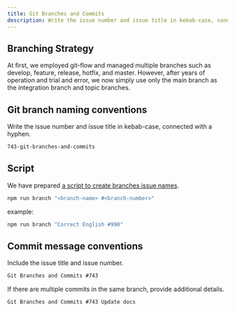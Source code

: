 ```yaml
---
title: Git Branches and Commits
description: Write the issue number and issue title in kebab-case, connected with a hyphen.
---
```


## Branching Strategy

At first, we employed git-flow and managed multiple branches such as develop, feature, release, hotfix, and master. However, after years of operation and trial and error, we now simply use only the main branch as the integration branch and topic branches.

## Git branch naming conventions

Write the issue number and issue title in kebab-case, connected with a hyphen.

```md
743-git-branches-and-commits
```

## Script

We have prepared [a script to create branches issue names](https://github.com/sinProject-Inc/sinpro-dev/blob/main/src/scripts/create_git_branch.ts).

```bash
npm run branch "<branch-name> #<branch-number>"
```

example:

```bash
npm run branch "Correct English #990"
```

## Commit message conventions

Include the issue title and issue number.

```md
Git Branches and Commits #743
```

If there are multiple commits in the same branch, provide additional details.

```md
Git Branches and Commits #743 Update docs
```
